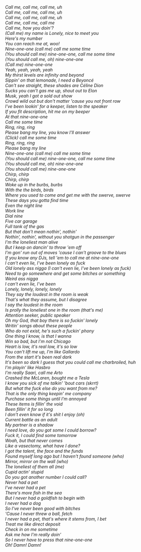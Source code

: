 *Call me, call me, call me, uh  
Call me, call me, call me, uh  
Call me, call me, call me, uh  
Call me, call me, call me  
Call me, how you doin'?  
(Call me) my name is Lonely, nice to meet you  
Here's my number  
You can reach me at, woo!  
Nine-one-one (call me) call me some time  
(You should call me) nine-one-one, call me some time  
(You should call me, oh) nine-one-one  
(Call me) nine-one-one  
Yeah, yeah, yeah, yeah  
My thirst levels are infinity and beyond  
Sippin' on that lemonade, I need a Beyoncé  
Can't see straight, these shades are Céline Dion  
Sucks you can't gas me up, shout out to Elon  
Musk, yeah I got a sold out show  
Crowd wild out but don't matter 'cause you not front row  
I've been lookin' for a keeper, listen to the speaker  
If you fit description, hit me on my beeper  
At that nine-one-one  
Call me some time  
Ring, ring, ring  
Please bang my line, you know I'll answer  
(Click) call me some time  
Ring, ring, ring  
Please bang my line  
Nine-one-one (call me) call me some time  
(You should call me) nine-one-one, call me some time  
(You should call me, oh) nine-one-one  
(You should call me) nine-one-one  
Chirp, chirp  
Chirp, chirp  
Woke up in the burbs, burbs  
With the the birds, birds  
Where you used to come and get me with the swerve, swerve  
These days you gotta find time  
Even the night line  
Work line  
Dial nine  
Five car garage  
Full tank of the gas  
But that don't mean nothin', nothin'  
Nothin', nothin', without you shotgun in the passenger  
I'm the loneliest man alive  
But I keep on dancin' to throw 'em off  
I'm gon' run out of moves 'cause I can't groove to the blues  
If you know any DJs, tell 'em to call me at nine-one-one  
I can't even lie, I've been lonely as fuck  
Old lonely ass nigga (I can't even lie, I've been lonely as fuck)  
Need to go somewhere and get some bitches or something  
Weird ass nigga  
I can't even lie, I've been  
Lonely, lonely, lonely, lonely  
They say the loudest in the room is weak  
That's what they assume, but I disagree  
I say the loudest in the room  
Is prolly the loneliest one in the room (that's me)  
Attention seeker, public speaker  
Oh my God, that boy there is so fuckin' lonely  
Writin' songs about these people  
Who do not exist, he's such a fuckin' phony  
One thing I know, is that I wanna  
Win so bad, but I'm not Chicago  
Heart is low, it's real low, it's so low  
You can't lift me up, I'm like Gallardo  
From the start it's been real dark  
It's been so dark I guess that you could call me charbroiled, huh  
I'm playin' like Hasbro  
I'm really Saari, call me Arto  
Crashed the McLaren, bought me a Tesla  
I know you sick of me talkin' 'bout cars (skrrt)  
But what the fuck else do you want from me?  
That is the only thing keepin' me company  
Purchase some things until I'm annoyed  
These items is fillin' the void  
Been fillin' it for so long  
I don't even know if it's shit I enjoy (oh)  
Current battle as an adult  
My partner is a shadow  
I need love, do you got some I could borrow?  
Fuck it, I could find some tomorrow  
Woah, but that never comes  
Like a vasectomy, what have I done?  
I got the talent, the face and the funds  
Found myself long ago but I haven't found someone (who)  
Mirror, mirror on the wall (who)  
The loneliest of them all (me)  
Cupid actin' stupid  
Do you got another number I could call?  
Never had a pet  
I've never had a pet  
There's more fish in the sea  
But I never had a goldfish to begin with  
I never had a dog  
So I've never been good with bitches  
'Cause I never threw a ball, fetch  
I never had a pet, that's where it stems from, I bet  
Treat me like direct deposit  
Check in on me sometime  
Ask me how I'm really doin'  
So I never have to press that nine-one-one  
Oh! Damn! Damn!*  
